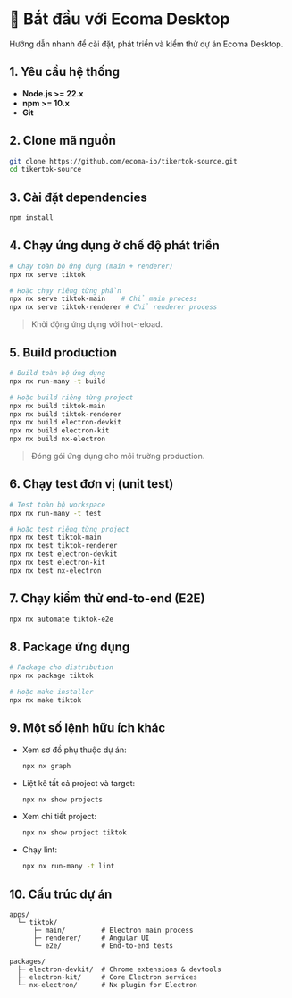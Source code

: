 # 🚀 Bắt đầu với Ecoma Desktop

Hướng dẫn nhanh để cài đặt, phát triển và kiểm thử dự án Ecoma Desktop.

## 1. Yêu cầu hệ thống

- **Node.js >= 22.x**
- **npm >= 10.x**
- **Git**

## 2. Clone mã nguồn

```bash
git clone https://github.com/ecoma-io/tikertok-source.git
cd tikertok-source
```

## 3. Cài đặt dependencies

```bash
npm install
```

## 4. Chạy ứng dụng ở chế độ phát triển

```bash
# Chạy toàn bộ ứng dụng (main + renderer)
npx nx serve tiktok

# Hoặc chạy riêng từng phần
npx nx serve tiktok-main    # Chỉ main process
npx nx serve tiktok-renderer # Chỉ renderer process
```

> Khởi động ứng dụng với hot-reload.

## 5. Build production

```bash
# Build toàn bộ ứng dụng
npx nx run-many -t build

# Hoặc build riêng từng project
npx nx build tiktok-main
npx nx build tiktok-renderer
npx nx build electron-devkit
npx nx build electron-kit
npx nx build nx-electron
```

> Đóng gói ứng dụng cho môi trường production.

## 6. Chạy test đơn vị (unit test)

```bash
# Test toàn bộ workspace
npx nx run-many -t test

# Hoặc test riêng từng project
npx nx test tiktok-main
npx nx test tiktok-renderer
npx nx test electron-devkit
npx nx test electron-kit
npx nx test nx-electron
```

## 7. Chạy kiểm thử end-to-end (E2E)

```bash
npx nx automate tiktok-e2e
```

## 8. Package ứng dụng

```bash
# Package cho distribution
npx nx package tiktok

# Hoặc make installer
npx nx make tiktok
```

## 9. Một số lệnh hữu ích khác

- Xem sơ đồ phụ thuộc dự án:
  ```bash
  npx nx graph
  ```
- Liệt kê tất cả project và target:
  ```bash
  npx nx show projects
  ```
- Xem chi tiết project:
  ```bash
  npx nx show project tiktok
  ```
- Chạy lint:
  ```bash
  npx nx run-many -t lint
  ```

## 10. Cấu trúc dự án

```
apps/
  └─ tiktok/
      ├─ main/         # Electron main process
      ├─ renderer/     # Angular UI
      └─ e2e/          # End-to-end tests

packages/
  ├─ electron-devkit/  # Chrome extensions & devtools
  ├─ electron-kit/     # Core Electron services
  └─ nx-electron/      # Nx plugin for Electron
```
